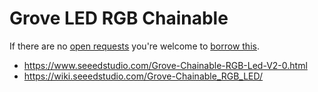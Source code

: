 # Grove LED RGB Chainable
If there are no [open requests](../../../../issues?q=is%3Aissue+is%3Aopen+%22Grove+LED+RGB+Chainable%22+in%3Atitle) you're welcome to [borrow this](../../../../issues/new?title=Borrow+request+for+Grove+LED+RGB+Chainable&body=1+piece+of+%5Bthis%5D%28..%2Fblob%2Fmain%2F.%2FHardware%2FActuators%2FGrove_LED_RGB_Chainable.md%29+for+~2+weeks.).

- https://www.seeedstudio.com/Grove-Chainable-RGB-Led-V2-0.html
- https://wiki.seeedstudio.com/Grove-Chainable_RGB_LED/
